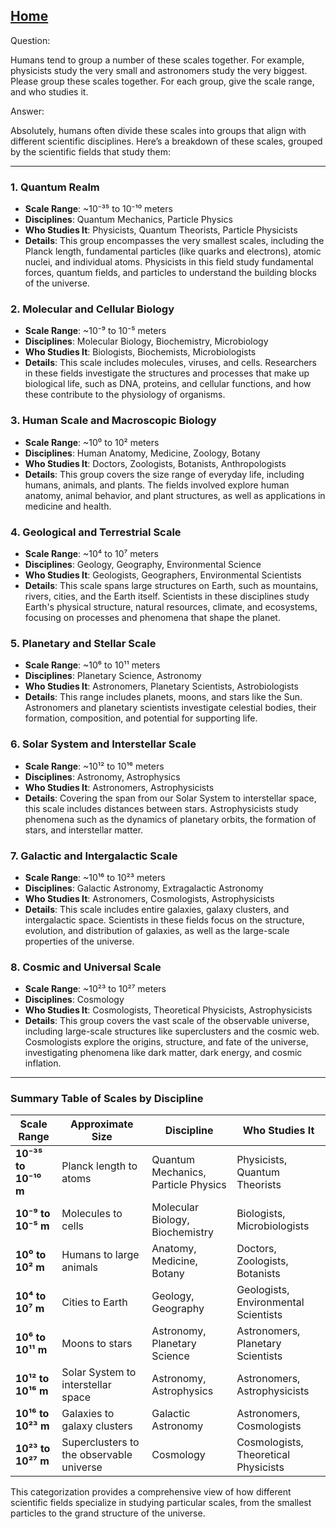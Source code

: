 [Home](https://t2m.io/VwvDcuw)
---

Question:

Humans tend to group a number of these scales together. For example, physicists study the very small and astronomers study the very biggest. Please group these scales together. For each group, give the scale range, and who studies it.

Answer:

Absolutely, humans often divide these scales into groups that align with different scientific disciplines. Here’s a breakdown of these scales, grouped by the scientific fields that study them:

---

### 1. **Quantum Realm**
   - **Scale Range**: ~10⁻³⁵ to 10⁻¹⁰ meters
   - **Disciplines**: Quantum Mechanics, Particle Physics
   - **Who Studies It**: Physicists, Quantum Theorists, Particle Physicists
   - **Details**: This group encompasses the very smallest scales, including the Planck length, fundamental particles (like quarks and electrons), atomic nuclei, and individual atoms. Physicists in this field study fundamental forces, quantum fields, and particles to understand the building blocks of the universe.

### 2. **Molecular and Cellular Biology**
   - **Scale Range**: ~10⁻⁹ to 10⁻⁵ meters
   - **Disciplines**: Molecular Biology, Biochemistry, Microbiology
   - **Who Studies It**: Biologists, Biochemists, Microbiologists
   - **Details**: This scale includes molecules, viruses, and cells. Researchers in these fields investigate the structures and processes that make up biological life, such as DNA, proteins, and cellular functions, and how these contribute to the physiology of organisms.

### 3. **Human Scale and Macroscopic Biology**
   - **Scale Range**: ~10⁰ to 10² meters
   - **Disciplines**: Human Anatomy, Medicine, Zoology, Botany
   - **Who Studies It**: Doctors, Zoologists, Botanists, Anthropologists
   - **Details**: This group covers the size range of everyday life, including humans, animals, and plants. The fields involved explore human anatomy, animal behavior, and plant structures, as well as applications in medicine and health.

### 4. **Geological and Terrestrial Scale**
   - **Scale Range**: ~10⁴ to 10⁷ meters
   - **Disciplines**: Geology, Geography, Environmental Science
   - **Who Studies It**: Geologists, Geographers, Environmental Scientists
   - **Details**: This scale spans large structures on Earth, such as mountains, rivers, cities, and the Earth itself. Scientists in these disciplines study Earth's physical structure, natural resources, climate, and ecosystems, focusing on processes and phenomena that shape the planet.

### 5. **Planetary and Stellar Scale**
   - **Scale Range**: ~10⁶ to 10¹¹ meters
   - **Disciplines**: Planetary Science, Astronomy
   - **Who Studies It**: Astronomers, Planetary Scientists, Astrobiologists
   - **Details**: This range includes planets, moons, and stars like the Sun. Astronomers and planetary scientists investigate celestial bodies, their formation, composition, and potential for supporting life.

### 6. **Solar System and Interstellar Scale**
   - **Scale Range**: ~10¹² to 10¹⁶ meters
   - **Disciplines**: Astronomy, Astrophysics
   - **Who Studies It**: Astronomers, Astrophysicists
   - **Details**: Covering the span from our Solar System to interstellar space, this scale includes distances between stars. Astrophysicists study phenomena such as the dynamics of planetary orbits, the formation of stars, and interstellar matter.

### 7. **Galactic and Intergalactic Scale**
   - **Scale Range**: ~10¹⁶ to 10²³ meters
   - **Disciplines**: Galactic Astronomy, Extragalactic Astronomy
   - **Who Studies It**: Astronomers, Cosmologists, Astrophysicists
   - **Details**: This scale includes entire galaxies, galaxy clusters, and intergalactic space. Scientists in these fields focus on the structure, evolution, and distribution of galaxies, as well as the large-scale properties of the universe.

### 8. **Cosmic and Universal Scale**
   - **Scale Range**: ~10²³ to 10²⁷ meters
   - **Disciplines**: Cosmology
   - **Who Studies It**: Cosmologists, Theoretical Physicists, Astrophysicists
   - **Details**: This group covers the vast scale of the observable universe, including large-scale structures like superclusters and the cosmic web. Cosmologists explore the origins, structure, and fate of the universe, investigating phenomena like dark matter, dark energy, and cosmic inflation.

---

### Summary Table of Scales by Discipline

| **Scale Range**           | **Approximate Size**                       | **Discipline**                     | **Who Studies It**             |
|---------------------------|--------------------------------------------|------------------------------------|---------------------------------|
| **10⁻³⁵ to 10⁻¹⁰ m**      | Planck length to atoms                     | Quantum Mechanics, Particle Physics | Physicists, Quantum Theorists   |
| **10⁻⁹ to 10⁻⁵ m**        | Molecules to cells                        | Molecular Biology, Biochemistry    | Biologists, Microbiologists     |
| **10⁰ to 10² m**          | Humans to large animals                   | Anatomy, Medicine, Botany          | Doctors, Zoologists, Botanists  |
| **10⁴ to 10⁷ m**          | Cities to Earth                           | Geology, Geography                 | Geologists, Environmental Scientists |
| **10⁶ to 10¹¹ m**         | Moons to stars                            | Astronomy, Planetary Science       | Astronomers, Planetary Scientists |
| **10¹² to 10¹⁶ m**        | Solar System to interstellar space        | Astronomy, Astrophysics            | Astronomers, Astrophysicists    |
| **10¹⁶ to 10²³ m**        | Galaxies to galaxy clusters               | Galactic Astronomy                 | Astronomers, Cosmologists       |
| **10²³ to 10²⁷ m**        | Superclusters to the observable universe  | Cosmology                          | Cosmologists, Theoretical Physicists |

This categorization provides a comprehensive view of how different scientific fields specialize in studying particular scales, from the smallest particles to the grand structure of the universe.

